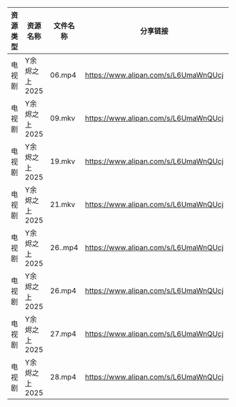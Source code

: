 | 资源类型 | 资源名称      | 文件名称    | 分享链接                                 | 更新时间                |
| ---- | --------- | ------- | ------------------------------------ | ------------------- |
| 电视剧  | Y余烬之上2025 | 06.mp4  | https://www.alipan.com/s/L6UmaWnQUcj | 2025-02-20 13:07:16 |
| 电视剧  | Y余烬之上2025 | 09.mkv  | https://www.alipan.com/s/L6UmaWnQUcj | 2025-02-20 13:07:16 |
| 电视剧  | Y余烬之上2025 | 19.mkv  | https://www.alipan.com/s/L6UmaWnQUcj | 2025-02-20 13:07:15 |
| 电视剧  | Y余烬之上2025 | 21.mkv  | https://www.alipan.com/s/L6UmaWnQUcj | 2025-02-20 13:07:15 |
| 电视剧  | Y余烬之上2025 | 26..mp4 | https://www.alipan.com/s/L6UmaWnQUcj | 2025-02-20 08:07:08 |
| 电视剧  | Y余烬之上2025 | 26.mp4  | https://www.alipan.com/s/L6UmaWnQUcj | 2025-02-20 13:07:15 |
| 电视剧  | Y余烬之上2025 | 27.mp4  | https://www.alipan.com/s/L6UmaWnQUcj | 2025-02-20 13:07:15 |
| 电视剧  | Y余烬之上2025 | 28.mp4  | https://www.alipan.com/s/L6UmaWnQUcj | 2025-02-20 13:07:15 |
